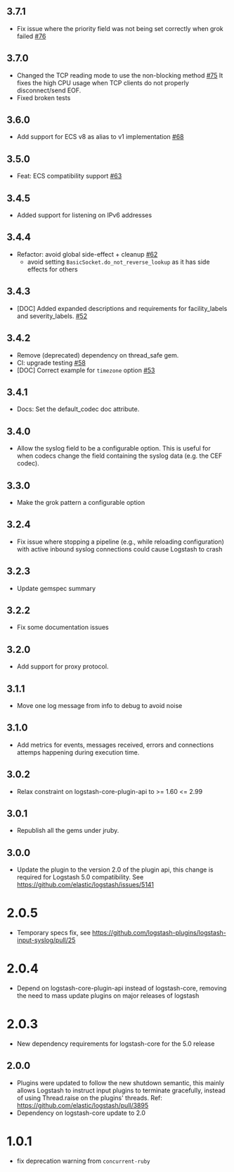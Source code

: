 ## 3.7.1
  - Fix issue where the priority field was not being set correctly when grok failed [#76](https://github.com/logstash-plugins/logstash-input-syslog/pull/78)

## 3.7.0
  - Changed the TCP reading mode to use the non-blocking method [#75](https://github.com/logstash-plugins/logstash-input-syslog/pull/75)
    It fixes the high CPU usage when TCP clients do not properly disconnect/send EOF.
  - Fixed broken tests

## 3.6.0
  - Add support for ECS v8 as alias to v1 implementation [#68](https://github.com/logstash-plugins/logstash-input-syslog/pull/68)

## 3.5.0
  - Feat: ECS compatibility support [#63](https://github.com/logstash-plugins/logstash-input-syslog/pull/63)

## 3.4.5
  - Added support for listening on IPv6 addresses

## 3.4.4
  - Refactor: avoid global side-effect + cleanup [#62](https://github.com/logstash-plugins/logstash-input-syslog/pull/62)
    * avoid setting `BasicSocket.do_not_reverse_lookup` as it has side effects for others 

## 3.4.3
  - [DOC] Added expanded descriptions and requirements for facility_labels and severity_labels. [#52](https://github.com/logstash-plugins/logstash-input-syslog/pull/52)

## 3.4.2
  - Remove (deprecated) dependency on thread_safe gem.
  - CI: upgrade testing [#58](https://github.com/logstash-plugins/logstash-input-syslog/pull/58)
  - [DOC] Correct example for `timezone` option [#53](https://github.com/logstash-plugins/logstash-input-syslog/pull/53)

## 3.4.1
  - Docs: Set the default_codec doc attribute.

## 3.4.0
  - Allow the syslog field to be a configurable option.  This is useful for when codecs change
    the field containing the syslog data (e.g. the CEF codec).

## 3.3.0
  - Make the grok pattern a configurable option

## 3.2.4
  - Fix issue where stopping a pipeline (e.g., while reloading configuration) with active inbound syslog connections could cause Logstash to crash

## 3.2.3
  - Update gemspec summary

## 3.2.2
  - Fix some documentation issues

## 3.2.0
  - Add support for proxy protocol.

## 3.1.1
  - Move one log message from info to debug to avoid noise

## 3.1.0
  - Add metrics for events, messages received, errors and connections attemps happening during execution time.

## 3.0.2
  - Relax constraint on logstash-core-plugin-api to >= 1.60 <= 2.99

## 3.0.1
  - Republish all the gems under jruby.
## 3.0.0
  - Update the plugin to the version 2.0 of the plugin api, this change is required for Logstash 5.0 compatibility. See https://github.com/elastic/logstash/issues/5141
# 2.0.5
  - Temporary specs fix, see https://github.com/logstash-plugins/logstash-input-syslog/pull/25
# 2.0.4
  - Depend on logstash-core-plugin-api instead of logstash-core, removing the need to mass update plugins on major releases of logstash
# 2.0.3
  - New dependency requirements for logstash-core for the 5.0 release
## 2.0.0
 - Plugins were updated to follow the new shutdown semantic, this mainly allows Logstash to instruct input plugins to terminate gracefully,
   instead of using Thread.raise on the plugins' threads. Ref: https://github.com/elastic/logstash/pull/3895
 - Dependency on logstash-core update to 2.0

# 1.0.1
- fix deprecation warning from `concurrent-ruby`
